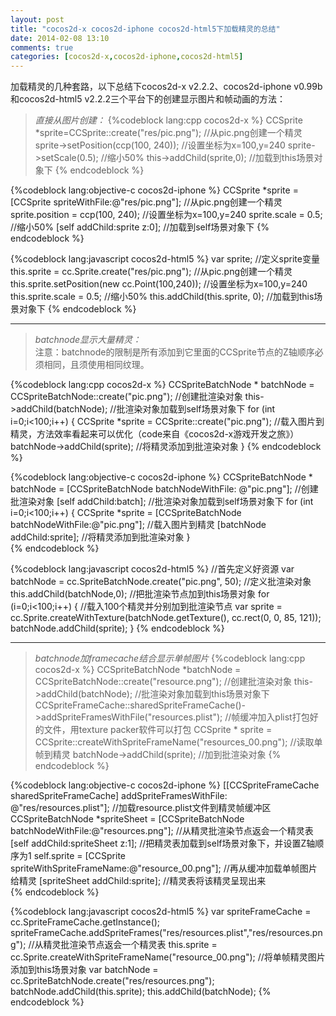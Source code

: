 ```yaml
---
layout: post
title: "cocos2d-x cocos2d-iphone cocos2d-html5下加载精灵的总结"
date: 2014-02-08 13:10
comments: true
categories: [cocos2d-x,cocos2d-iphone,cocos2d-html5]
---
```



加载精灵的几种套路，以下总结下cocos2d-x v2.2.2、cocos2d-iphone v0.99b和cocos2d-html5 v2.2.2三个平台下的创建显示图片和帧动画的方法：

<!-- more -->

> <i>直接从图片创建：</i>
{%codeblock lang:cpp cocos2d-x %}
CCSprite *sprite=CCSprite::create("res/pic.png"); //从pic.png创建一个精灵
sprite->setPosition(ccp(100, 240)); //设置坐标为x=100,y=240
sprite->setScale(0.5); //缩小50%
this->addChild(sprite,0); //加载到this场景对象下
{% endcodeblock %}

{%codeblock lang:objective-c cocos2d-iphone %}
CCSprite *sprite = [CCSprite spriteWithFile:@"res/pic.png"]; //从pic.png创建一个精灵
sprite.position = ccp(100, 240); //设置坐标为x=100,y=240
sprite.scale = 0.5; //缩小50%
[self addChild:sprite z:0]; //加载到self场景对象下
{% endcodeblock %}

{%codeblock lang:javascript cocos2d-html5 %}
var sprite; //定义sprite变量
this.sprite = cc.Sprite.create("res/pic.png"); //从pic.png创建一个精灵
this.sprite.setPosition(new cc.Point(100,240)); //设置坐标为x=100,y=240
this.sprite.scale = 0.5; //缩小50%
this.addChild(this.sprite, 0); //加载到this场景对象下
{% endcodeblock %}

-------------------------

> <i>batchnode显示大量精灵：</i>
> <br />注意：batchnode的限制是所有添加到它里面的CCSprite节点的Z轴顺序必须相同，且须使用相同纹理。

{%codeblock lang:cpp cocos2d-x %}
CCSpriteBatchNode * batchNode = CCSpriteBatchNode::create("pic.png"); //创建批渲染对象
this->addChild(batchNode); //批渲染对象加载到self场景对象下
for (int i=0;i<100;i++) {
    CCSprite *sprite = CCSprite::create("pic.png"); //载入图片到精灵，方法效率看起来可以优化（code来自《cocos2d-x游戏开发之旅》）
	batchNode->addChild(sprite); //将精灵添加到批渲染对象
}
{% endcodeblock %}

{%codeblock lang:objective-c cocos2d-iphone %}
CCSpriteBatchNode * batchNode = [CCSpriteBatchNode batchNodeWithFile:
    @"pic.png"]; //创建批渲染对象
[self addChild:batch]; //批渲染对象加载到self场景对象下
for (int i=0;i<100;i++) {
    CCSprite *sprite = [CCSpriteBatchNode batchNodeWithFile:@"pic.png"]; //载入图片到精灵
	[batchNode addChild:sprite]; //将精灵添加到批渲染对象
}	
{% endcodeblock %}

{%codeblock lang:javascript cocos2d-html5 %}
//首先定义好资源
var batchNode = cc.SpriteBatchNode.create("pic.png", 50); //定义批渲染对象
this.addChild(batchNode,0); //把批渲染节点加到this场景对象
for (i=0;i<100;i++) { //载入100个精灵并分别加到批渲染节点
    var sprite = cc.Sprite.createWithTexture(batchNode.getTexture(), cc.rect(0, 0, 85, 121));
    batchNode.addChild(sprite);
}
{% endcodeblock %}


-------------------------

> <i>batchnode加framecache结合显示单帧图片</i>
{%codeblock lang:cpp cocos2d-x %}
CCSpriteBatchNode *batchNode = CCSpriteBatchNode::create("resource.png"); //创建批渲染对象
this->addChild(batchNode); //批渲染对象加载到this场景对象下
CCSpriteFrameCache::sharedSpriteFrameCache()->addSpriteFramesWithFile("resources.plist"); //帧缓冲加入plist打包好的文件，用texture packer软件可以打包
CCSprite * sprite = CCSprite::createWithSpriteFrameName("resources_00.png"); //读取单帧到精灵
batchNode->addChild(sprite); //加到批渲染对象
{% endcodeblock %}

{%codeblock lang:objective-c cocos2d-iphone %}
[[CCSpriteFrameCache sharedSpriteFrameCache] addSpriteFramesWithFile:
     @"res/resources.plist"]; //加载resource.plist文件到精灵帧缓冲区
CCSpriteBatchNode *spriteSheet = [CCSpriteBatchNode batchNodeWithFile:@"resources.png"]; //从精灵批渲染节点返会一个精灵表
[self addChild:spriteSheet z:1]; //把精灵表加载到self场景对象下，并设置Z轴顺序为1
self.sprite = [CCSprite spriteWithSpriteFrameName:@"resource_00.png"]; //再从缓冲加载单帧图片给精灵
[spriteSheet addChild:sprite]; //精灵表将该精灵呈现出来	
{% endcodeblock %}

{%codeblock lang:javascript cocos2d-html5 %}
var spriteFrameCache = cc.SpriteFrameCache.getInstance();
spriteFrameCache.addSpriteFrames("res/resources.plist","res/resources.png"); //从精灵批渲染节点返会一个精灵表
this.sprite = cc.Sprite.createWithSpriteFrameName("resource_00.png"); //将单帧精灵图片添加到this场景对象
var batchNode = cc.SpriteBatchNode.create("res/resources.png");
batchNode.addChild(this.sprite);
this.addChild(batchNode);
{% endcodeblock %}




